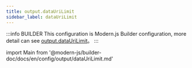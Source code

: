 ```yaml
---
title: output.dataUriLimit
sidebar_label: dataUriLimit
---
```


:::info BUILDER
This configuration is Modern.js Builder configuration, more detail can see [output.dataUriLimit](https://modernjs.dev/builder/en/api/config-output.html#output-dataurilimit)。
:::

import Main from '@modern-js/builder-doc/docs/en/config/output/dataUriLimit.md'

<Main />
